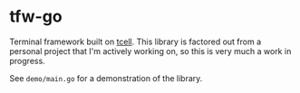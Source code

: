 # tfw-go

Terminal framework built on [tcell](https://github.com/gdamore/tcell). This
library is factored out from a personal project that I'm actively working on,
so this is very much a work in progress.

See `demo/main.go` for a demonstration of the library.
